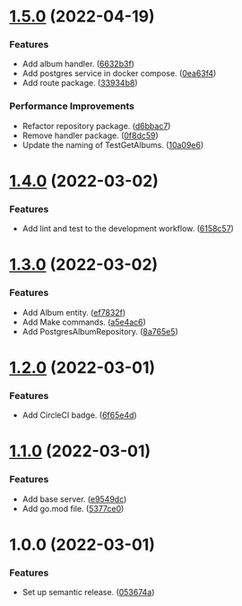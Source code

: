 # [1.5.0](https://github.com/ae-lexs/ae_albums_api/compare/v1.4.0...v1.5.0) (2022-04-19)


### Features

* Add album handler. ([6632b3f](https://github.com/ae-lexs/ae_albums_api/commit/6632b3f85a36f19e4df682d6301c2948c89023ae))
* Add postgres service in docker compose. ([0ea63f4](https://github.com/ae-lexs/ae_albums_api/commit/0ea63f44c4be4ebfd16683544f0dd2f9e777f436))
* Add route package. ([33934b8](https://github.com/ae-lexs/ae_albums_api/commit/33934b81461ce7c28699abec257564038b9afab1))


### Performance Improvements

* Refactor repository package. ([d6bbac7](https://github.com/ae-lexs/ae_albums_api/commit/d6bbac75fb9d3d168b610e1ad259df5296f36ff2))
* Remove handler package. ([0f8dc59](https://github.com/ae-lexs/ae_albums_api/commit/0f8dc594dba11387f29e3b91a009e3f074becc08))
* Update the naming of TestGetAlbums. ([10a09e6](https://github.com/ae-lexs/ae_albums_api/commit/10a09e68026da5f9aaa34bcc76f4b665db0e97cc))

# [1.4.0](https://github.com/ae-lexs/ae_albums_api/compare/v1.3.0...v1.4.0) (2022-03-02)


### Features

* Add lint and test to the development workflow. ([6158c57](https://github.com/ae-lexs/ae_albums_api/commit/6158c57aef7e9efdaaa518bd12057fa0a0282be3))

# [1.3.0](https://github.com/ae-lexs/ae_albums_api/compare/v1.2.0...v1.3.0) (2022-03-02)


### Features

* Add Album entity. ([ef7832f](https://github.com/ae-lexs/ae_albums_api/commit/ef7832fea5f850969355c08bae0e568ae746a64c))
* Add Make commands. ([a5e4ac6](https://github.com/ae-lexs/ae_albums_api/commit/a5e4ac65ad1c0a9c5a572bb439ef771f2bf248e7))
* Add PostgresAlbumRepository. ([8a765e5](https://github.com/ae-lexs/ae_albums_api/commit/8a765e579259d27309cdf79725bcd8bb3177d3f3))

# [1.2.0](https://github.com/ae-lexs/ae_albums_api/compare/v1.1.0...v1.2.0) (2022-03-01)


### Features

* Add CircleCI badge. ([6f65e4d](https://github.com/ae-lexs/ae_albums_api/commit/6f65e4dd4e2e52d4b2a35816c73e1dee4e2164e7))

# [1.1.0](https://github.com/ae-lexs/ae_albums_api/compare/v1.0.0...v1.1.0) (2022-03-01)


### Features

* Add base server. ([e9549dc](https://github.com/ae-lexs/ae_albums_api/commit/e9549dcfd290cd51f90a644b29469f205a752335))
* Add go.mod file. ([5377ce0](https://github.com/ae-lexs/ae_albums_api/commit/5377ce09d3f3a02c207169ad03e262e192bff4fb))

# 1.0.0 (2022-03-01)


### Features

* Set up semantic release. ([053674a](https://github.com/ae-lexs/ae_albums_api/commit/053674a347612b26e421bc99056f36ffcb723c05))
